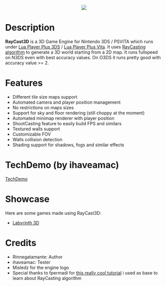 <p align="center">
	<img src="http://rinnegatamante.it/raycast3dlogo.png"/>
</p>

# Description

**RayCast3D** is a 3D Game Engine for Nintendo 3DS / PSVITA which runs under [Lua Player Plus 3DS](https://github.com/Rinnegatamante/lpp-3ds) / [Lua Player Plus Vita](https://github.com/Rinnegatamante/lpp-vita).
It uses [RayCasting algorithm](https://en.wikipedia.org/wiki/Ray_casting) to generate a 3D world starting from a 2D map.
It runs fullspeed on N3DS even with best accuracy values. On O3DS it runs pretty good with accuracy value >= 2.

# Features

* Different tile size maps support
* Automated camera and player position management
* No restrictions on maps sizes
* Support for sky and floor rendering (still choppy at the moment)
* Automated minimap renderer with player position
* ShootCasting feature to easily build FPS and similars
* Textured walls support
* Customizable FOV
* Walls collision detection
* Shading support for shadows, fogs and similar effects

# TechDemo (by ihaveamac)

[TechDemo](https://www.youtube.com/watch?v=lWFZMdCD-4c)

# Showcase

Here are some games made using RayCast3D:

* [Labyrinth 3D](https://rinnegatamante.it/board/showthread.php?tid=18)

# Credits

* Rinnegatamante: Author
* ihaveamac: Tester
* Misledz for the engine logo
* Special thanks to fpermadi for [this really cool tutorial](http://permadi.com/1996/05/ray-casting-tutorial-table-of-contents/) i used as base to learn about RayCasting algorithm

